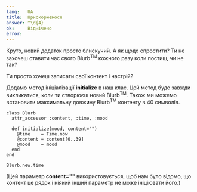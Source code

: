 ```yaml
---
lang:   UA
title:  Прискорюємося
answer: ^\d{4}
ok:     Відмічено
error:  
---
```


Круто, новий додаток просто блискучий. А як щодо спростити?
Ти не захочеш ставити час свого Blurb<sup>TM</sup> кожного разу коли постиш, чи не так?

Ти просто хочеш записати свої контент і настрій?

Додамо метод ініціалізації __initialize__ в наш клас.
Цей метод буде завжди викликатися, коли ти створюєш новий Blurb<sup>TM</sup>.
Також ми можемо встановити максимальну довжину Blurb<sup>TM</sup> контенту в 40 символів.

    class Blurb
      attr_accessor :content, :time, :mood

      def initialize(mood, content="")
        @time    = Time.now
        @content = content[0..39]
        @mood    = mood
      end
    end

    Blurb.new.time

(Цей параметр __content=""__ використовується, щоб нам було відомо, що контент це рядок і ніякий інший параметр не може ініціювати його.)
